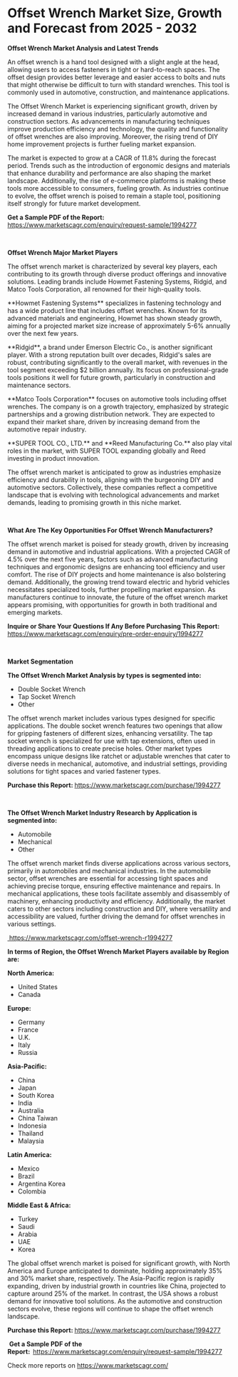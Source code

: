 <p><h1>Offset Wrench Market Size, Growth and Forecast from 2025 - 2032</h1></p><p><strong>Offset Wrench Market Analysis and Latest Trends</strong></p>
<p><p>An offset wrench is a hand tool designed with a slight angle at the head, allowing users to access fasteners in tight or hard-to-reach spaces. The offset design provides better leverage and easier access to bolts and nuts that might otherwise be difficult to turn with standard wrenches. This tool is commonly used in automotive, construction, and maintenance applications.</p><p>The Offset Wrench Market is experiencing significant growth, driven by increased demand in various industries, particularly automotive and construction sectors. As advancements in manufacturing techniques improve production efficiency and technology, the quality and functionality of offset wrenches are also improving. Moreover, the rising trend of DIY home improvement projects is further fueling market expansion.</p><p>The market is expected to grow at a CAGR of 11.8% during the forecast period. Trends such as the introduction of ergonomic designs and materials that enhance durability and performance are also shaping the market landscape. Additionally, the rise of e-commerce platforms is making these tools more accessible to consumers, fueling growth. As industries continue to evolve, the offset wrench is poised to remain a staple tool, positioning itself strongly for future market development.</p></p>
<p><strong>Get a Sample PDF of the Report:&nbsp;</strong> <a href="https://www.marketscagr.com/enquiry/request-sample/1994277?utm_campaign=2202&utm_medium=2&utm_source=Github&utm_content=ia&utm_term=20022025&utm_id=offset-wrench">https://www.marketscagr.com/enquiry/request-sample/1994277</a></p>
<p>&nbsp;</p>
<p><strong>Offset Wrench Major Market Players</strong></p>
<p><p>The offset wrench market is characterized by several key players, each contributing to its growth through diverse product offerings and innovative solutions. Leading brands include Howmet Fastening Systems, Ridgid, and Matco Tools Corporation, all renowned for their high-quality tools.</p><p>**Howmet Fastening Systems** specializes in fastening technology and has a wide product line that includes offset wrenches. Known for its advanced materials and engineering, Howmet has shown steady growth, aiming for a projected market size increase of approximately 5-6% annually over the next few years.</p><p>**Ridgid**, a brand under Emerson Electric Co., is another significant player. With a strong reputation built over decades, Ridgid's sales are robust, contributing significantly to the overall market, with revenues in the tool segment exceeding $2 billion annually. Its focus on professional-grade tools positions it well for future growth, particularly in construction and maintenance sectors.</p><p>**Matco Tools Corporation** focuses on automotive tools including offset wrenches. The company is on a growth trajectory, emphasized by strategic partnerships and a growing distribution network. They are expected to expand their market share, driven by increasing demand from the automotive repair industry.</p><p>**SUPER TOOL CO., LTD.** and **Reed Manufacturing Co.** also play vital roles in the market, with SUPER TOOL expanding globally and Reed investing in product innovation. </p><p>The offset wrench market is anticipated to grow as industries emphasize efficiency and durability in tools, aligning with the burgeoning DIY and automotive sectors. Collectively, these companies reflect a competitive landscape that is evolving with technological advancements and market demands, leading to promising growth in this niche market.</p></p>
<p>&nbsp;</p>
<p><strong>What Are The Key Opportunities For Offset Wrench Manufacturers?</strong></p>
<p><p>The offset wrench market is poised for steady growth, driven by increasing demand in automotive and industrial applications. With a projected CAGR of 4.5% over the next five years, factors such as advanced manufacturing techniques and ergonomic designs are enhancing tool efficiency and user comfort. The rise of DIY projects and home maintenance is also bolstering demand. Additionally, the growing trend toward electric and hybrid vehicles necessitates specialized tools, further propelling market expansion. As manufacturers continue to innovate, the future of the offset wrench market appears promising, with opportunities for growth in both traditional and emerging markets.</p></p>
<p><strong>Inquire or Share Your Questions If Any Before Purchasing This Report:</strong> <a href="https://www.marketscagr.com/enquiry/pre-order-enquiry/1994277?utm_campaign=2202&utm_medium=2&utm_source=Github&utm_content=ia&utm_term=20022025&utm_id=offset-wrench">https://www.marketscagr.com/enquiry/pre-order-enquiry/1994277</a></p>
<p>&nbsp;</p>
<p><strong>Market Segmentation</strong></p>
<p><strong>The Offset Wrench Market Analysis by types is segmented into:</strong></p>
<p><ul><li>Double Socket Wrench</li><li>Tap Socket Wrench</li><li>Other</li></ul></p>
<p><p>The offset wrench market includes various types designed for specific applications. The double socket wrench features two openings that allow for gripping fasteners of different sizes, enhancing versatility. The tap socket wrench is specialized for use with tap extensions, often used in threading applications to create precise holes. Other market types encompass unique designs like ratchet or adjustable wrenches that cater to diverse needs in mechanical, automotive, and industrial settings, providing solutions for tight spaces and varied fastener types.</p></p>
<p><strong>Purchase this Report:&nbsp;</strong><a href="https://www.marketscagr.com/purchase/1994277?utm_campaign=2202&utm_medium=2&utm_source=Github&utm_content=ia&utm_term=20022025&utm_id=offset-wrench">https://www.marketscagr.com/purchase/1994277</a></p>
<p>&nbsp;</p>
<p><strong>The Offset Wrench Market Industry Research by Application is segmented into:</strong></p>
<p><ul><li>Automobile</li><li>Mechanical</li><li>Other</li></ul></p>
<p><p>The offset wrench market finds diverse applications across various sectors, primarily in automobiles and mechanical industries. In the automobile sector, offset wrenches are essential for accessing tight spaces and achieving precise torque, ensuring effective maintenance and repairs. In mechanical applications, these tools facilitate assembly and disassembly of machinery, enhancing productivity and efficiency. Additionally, the market caters to other sectors including construction and DIY, where versatility and accessibility are valued, further driving the demand for offset wrenches in various settings.</p></p>
<p><a href="https://www.marketscagr.com/offset-wrench-r1994277?utm_campaign=2202&utm_medium=2&utm_source=Github&utm_content=ia&utm_term=20022025&utm_id=offset-wrench">&nbsp;https://www.marketscagr.com/offset-wrench-r1994277</a></p>
<p><strong>In terms of Region, the Offset Wrench Market Players available by Region are:</strong></p>
<p>
    <p> <strong> North America: </strong>
        <ul>
            <li>United States</li>
            <li>Canada</li>
        </ul>
        </p> 
    <p> <strong> Europe: </strong>
        <ul>
            <li>Germany</li>
            <li>France</li>
            <li>U.K.</li>
            <li>Italy</li>
            <li>Russia</li>
        </ul>
        </p> 
    <p> <strong> Asia-Pacific: </strong>
        <ul>
            <li>China</li>
            <li>Japan</li>
            <li>South Korea</li>
            <li>India</li>
            <li>Australia</li>
            <li>China Taiwan</li>
            <li>Indonesia</li>
            <li>Thailand</li>
            <li>Malaysia</li>
        </ul>
        </p> 
    <p> <strong> Latin America: </strong>
        <ul>
            <li>Mexico</li>
            <li>Brazil</li>
            <li>Argentina Korea</li>
            <li>Colombia</li>
        </ul>
        </p> 
    <p> <strong> Middle East & Africa: </strong>
        <ul>
            <li>Turkey</li>
            <li>Saudi</li>
            <li>Arabia</li>
            <li>UAE</li>
            <li>Korea</li>
        </ul>
    </p>
    </p>
<p><p>The global offset wrench market is poised for significant growth, with North America and Europe anticipated to dominate, holding approximately 35% and 30% market share, respectively. The Asia-Pacific region is rapidly expanding, driven by industrial growth in countries like China, projected to capture around 25% of the market. In contrast, the USA shows a robust demand for innovative tool solutions. As the automotive and construction sectors evolve, these regions will continue to shape the offset wrench landscape.</p></p>
<p><strong>Purchase this Report: </strong><a href="https://www.marketscagr.com/purchase/1994277?utm_campaign=2202&utm_medium=2&utm_source=Github&utm_content=ia&utm_term=20022025&utm_id=offset-wrench">https://www.marketscagr.com/purchase/1994277</a></p>
<p>&nbsp;<strong>Get a Sample PDF of the Report:&nbsp;&nbsp;</strong><a href="https://www.marketscagr.com/enquiry/request-sample/1994277?utm_campaign=2202&utm_medium=2&utm_source=Github&utm_content=ia&utm_term=20022025&utm_id=offset-wrench">https://www.marketscagr.com/enquiry/request-sample/1994277</a></p>
<p><strong></strong></p>
<p>Check more reports on <a href="https://www.marketscagr.com/?utm_campaign=2202&utm_medium=2&utm_source=Github&utm_content=ia&utm_term=20022025&utm_id=offset-wrench">https://www.marketscagr.com/</a></p>